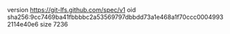 version https://git-lfs.github.com/spec/v1
oid sha256:9cc7469ba41fbbbbc2a53569797dbbdd73a1e468a1f70ccc00049932114e40e6
size 7236
